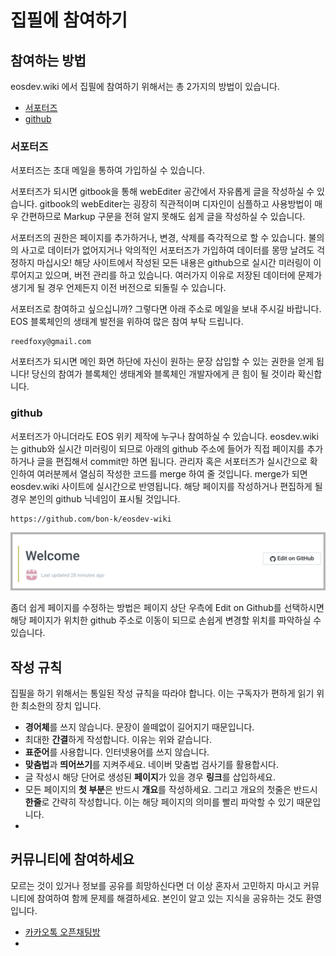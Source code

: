 # 집필에 참여하기

## 참여하는 방법

eosdev.wiki 에서 집필에 참여하기 위해서는 총 2가지의 방법이 있습니다.

* [서포터즈](writing.md#undefined-3)
* [github](writing.md#github)

### 서포터즈

서포터즈는 초대 메일을 통하여 가입하실 수 있습니다.

서포터즈가 되시면 gitbook을 통해 webEditer 공간에서 자유롭게 글을 작성하실 수 있습니다. gitbook의 webEditer는 굉장히 직관적이며 디자인이 심플하고 사용방법이 매우 간편하므로 Markup 구문을 전혀 알지 못해도 쉽게 글을 작성하실 수 있습니다. 

서포터즈의 권한은 페이지를 추가하거나, 변경, 삭제를 즉각적으로 할 수 있습니다. 불의의 사고로 데이터가 없어지거나 악의적인 서포터즈가 가입하여 데이터를 몽땅 날려도 걱정하지 마십시오! 해당 사이트에서 작성된 모든 내용은 github으로 실시간 미러링이 이루어지고 있으며, 버전 관리를 하고 있습니다. 여러가지 이유로 저장된 데이터에 문제가 생기게 될 경우 언제든지 이전 버전으로 되돌릴 수 있습니다.

서포터즈로 참여하고 싶으십니까? 그렇다면 아래 주소로 메일을 보내 주시길 바랍니다. EOS 블록체인의 생태계 발전을 위하여 많은 참여 부탁 드립니다.

```text
reedfoxy@gmail.com
```

서포터즈가 되시면 메인 화면 하단에 자신이 원하는 문장 삽입할 수 있는 권한을 얻게 됩니다! 당신의 참여가 블록체인 생태계와 블록체인 개발자에게 큰 힘이 될 것이라 확신합니다.

### github

서포터즈가 아니더라도 EOS 위키 제작에 누구나 참여하실 수 있습니다. eosdev.wiki는 github와 실시간 미러링이 되므로 아래의 github 주소에 들어가 직접 페이지를 추가하거나 글을 편집해서 commit만 하면 됩니다. 관리자 혹은 서포터즈가 실시간으로 확인하여 여러분께서 열심히 작성한 코드를 merge 하여 줄 것입니다. merge가 되면 eosdev.wiki 사이트에 실시간으로 반영됩니다. 해당 페이지를 작성하거나 편집하게 될 경우 본인의 github 닉네임이 표시될 것입니다.

```text
https://github.com/bon-k/eosdev-wiki
```

![](.gitbook/assets/edit_on_github.png)

좀더 쉽게 페이지를 수정하는 방법은 페이지 상단 우측에 Edit on Github를 선택하시면 해당 페이지가 위치한 github 주소로 이동이 되므로 손쉽게 변경할 위치를 파악하실 수 있습니다.

## 작성 규칙

집필을 하기 위해서는 통일된 작성 규칙을 따라야 합니다. 이는 구독자가 편하게 읽기 위한 최소한의 장치 입니다.

* **경어체**를 쓰지 않습니다. 문장이 쓸떼없이 길어지기 때문입니다.
* 최대한 **간결**하게 작성합니다. 이유는 위와 같습니다.
* **표준어**를 사용합니다. 인터넷용어를 쓰지 않습니다.
* **맞춤법**과 **띄어쓰기**를 지켜주세요. 네이버 맞춤법 검사기를 활용합시다.
* 글 작성시 해당 단어로 생성된 **페이지**가 있을 경우 **링크**를 삽입하세요. 
* 모든 페이지의 **첫 부분**은 반드시 **개요**를 작성하세요. 그리고 개요의 첫줄은 반드시 **한줄**로 간략히 작성합니다. 이는 해당 페이지의 의미를 빨리 파악할 수 있기 때문입니다.
* 
## 커뮤니티에 참여하세요

모르는 것이 있거나 정보를 공유를 희망하신다면 더 이상 혼자서 고민하지 마시고 커뮤니티에 참여하여 함께 문제를 해결하세요. 본인이 알고 있는 지식을 공유하는 것도 환영입니다.

* [카카오톡 오픈채팅방](https://open.kakao.com/o/gTSEuC7)
* 
